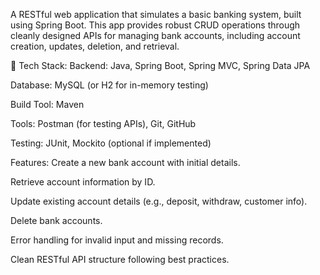 A RESTful web application that simulates a basic banking system, built using Spring Boot. This app provides robust CRUD operations through cleanly designed APIs for managing bank accounts, including account creation, updates, deletion, and retrieval.

🔧 Tech Stack:
Backend: Java, Spring Boot, Spring MVC, Spring Data JPA

Database: MySQL (or H2 for in-memory testing)

Build Tool: Maven

Tools: Postman (for testing APIs), Git, GitHub

Testing: JUnit, Mockito (optional if implemented)

 Features:
Create a new bank account with initial details.

Retrieve account information by ID.

Update existing account details (e.g., deposit, withdraw, customer info).

Delete bank accounts.

Error handling for invalid input and missing records.

Clean RESTful API structure following best practices.
